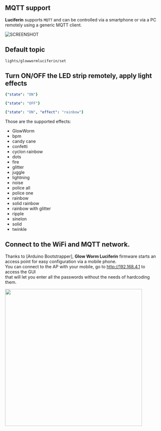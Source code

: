 ## MQTT support  

**Luciferin** supports `MQTT` and can be controlled via a smartphone or via a PC remotely using a generic MQTT client.

![SCREENSHOT](https://github.com/sblantipodi/pc_ambilight/blob/master/data/img/HA_mobile_client_screenshot.jpg)

## Default topic
```
lights/glowwormluciferin/set
```

## Turn ON/OFF the LED strip remotely, apply light effects  

```yaml
{"state": "ON"}
```
```yaml
{"state": "OFF"}
```
```yaml
{"state": "ON", "effect": "rainbow"}
```

Those are the supported effects:
- GlowWorm
- bpm
- candy cane
- confetti
- cyclon rainbow
- dots
- fire
- glitter
- juggle
- lightning
- noise
- police all
- police one
- rainbow
- solid rainbow
- rainbow with glitter
- ripple
- sinelon
- solid
- twinkle


## Connect to the WiFi and MQTT network.
Thanks to [Arduino Bootstrapper], **Glow Worm Luciferin** firmware starts an access point for easy configuration via a mobile phone.  
You can connect to the AP with your mobile, go to http://192.168.4.1 to access the GUI  
that will let you enter all the passwords without the needs of hardcoding them.
 
<p align="left">
  <img width="450" src="https://raw.githubusercontent.com/sblantipodi/arduino_bootstrapper/master/data/img/arduinobootstrapper.png">
</p>